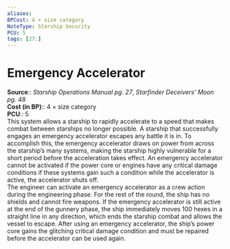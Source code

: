 ```yaml
---
aliases: 
BPCost: 4 × size category  
NoteType: Starship Security
PCU: 5
tags: [27:]
---
```


# Emergency Accelerator

**Source**:: _Starship Operations Manual pg. 27_, _Starfinder Deceivers’ Moon pg. 48_  
**Cost (in BP)**:: 4 × size category  
**PCU**:: 5  
This system allows a starship to rapidly accelerate to a speed that makes combat between starships no longer possible. A starship that successfully engages an emergency accelerator escapes any battle it is in. To accomplish this, the emergency accelerator draws on power from across the starship’s many systems, making the starship highly vulnerable for a short period before the acceleration takes effect. An emergency accelerator cannot be activated if the power core or engines have any critical damage conditions
if these systems gain such a condition while the accelerator is active, the accelerator shuts off.  
The engineer can activate an emergency accelerator as a crew action during the engineering phase. For the rest of the round, the ship has no shields and cannot fire weapons. If the emergency accelerator is still active at the end of the gunnery phase, the ship immediately moves 100 hexes in a straight line in any direction, which ends the starship combat and allows the vessel to escape. After using an emergency accelerator, the ship’s power core gains the glitching critical damage condition and must be repaired before the accelerator can be used again.
